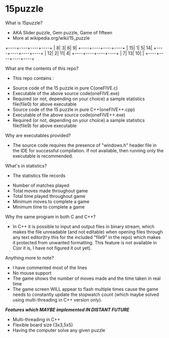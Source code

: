 # 15puzzle
What is 15puzzle?
- AKA Slider puzzle, Gem puzzle, Game of fifteen
- More at wikipedia.org/wiki/15_puzzle

+----+----+----+----+
|   8|   3|   6|   9|
+----+----+----+----+
|  15|   1|   5|  14|
+----+----+----+----+
|  12|   2|  11|   4|
+----+----+----+----+
|   7|  13|  10|    |
+----+----+----+----+

What are the contents of this repo?
- This repo contains :
* Source code of the 15 puzzle in pure C(oneFIVE.c)
* Executable of the above source code(oneFIVE.exe)
* Required (or not, depending on your choice) a sample statistics file(file0) for above executable
* Source code of the 15 puzzle in pure C++(oneFIVE++.cpp)
* Executable of the above source code(oneFIVE++.exe)
* Required (or not, depending on your choice) a sample statistics file(file9) for above executable

Why are executables provided?
- The source code requires the presence of "windows.h" header file in the IDE for successful compilation. If not available, then running only the executable is recommended.

What's in statistics?
- The statistics file records
* Number of matches played
* Total moves made throughout game
* Total time played throughout game
* Minimum moves to complete a game
* Minimum time to complete a game

Why the same program in both C and C++?
- In C++ it is possible to input and output files in binary stream, which makes the file unreadable (and not editable) when opening files through any text editor(try this for the included "file9" in the repo) which makes it protected from unwanted formatting. This feature is not available in C(or it is, I have not figured it out yet).

Anything more to note?
- I have commented most of the lines
- No mouse support
- The game shows the number of moves made and the time taken in real time
- The game screen WILL appear to flash multiple times cause the game needs to constantly update the stopwatch count (which maybe solved using multi-threading in C++ version only).

*****Features which MAYBE implemented IN DISTANT FUTURE*****
* Multi-threading in C++
* Flexible board size (3x3,5x5)
* Having the computer solve any given puzzle